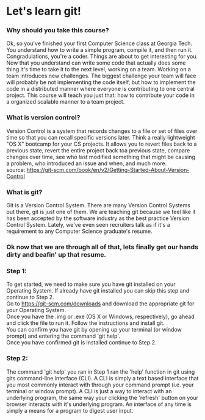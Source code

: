 # Let's learn git!  

### Why should you take this course?
Ok, so you've finished your first Computer Science class at Georgia Tech. You understand how to write a simple program, compile it, and then run it. Congradulations, you're a coder. Things are about to get interesting for you. Now that you understand can write some code that actually does some thing it's time to take it to the next level, working on a team. Working on a team introduces new challenges. The biggest challenge your team will face will probably be not implementing the code itself, but how to implement the code in a distributed manner where everyone is contributing to one central project. This course will teach you just that: how to contribute your code in a organized scalable manner to a team project.

### What is version control?
Version Control is a system that records changes to a file or set of files over time so that you can recall specific versions later. Think a really lightweight "OS X" bootcamp for your CS projects. It allows you to revert files back to a previous state, revert the entire project back toa  previous state, compare changes over time, see who last modified something that might be causing a problem, who introduced an issue and when, and much more.   
source: https://git-scm.com/book/en/v2/Getting-Started-About-Version-Control

### What is git?
Git is a Version Control System. There are many Version Control Systems out there, git is just one of them. We are teaching git because we feel like it has been accepted by the software industry as the best practice Version Control System. Lately, we've even seen recruiters talk as if it's a requirement to any Computer Science graduate's resume.

### Ok now that we are through all of that, lets finally get our hands dirty and beafin' up that resume.  

### Step 1:  
To get started, we need to make sure you have git installed on your Operating System. If already have git installed you can skip this step and continue to Step 2.  
Go to https://git-scm.com/downloads and download the appropriate git for your Operating System.  
Once you have the .img or .exe (OS X or Windows, respectively), go ahead and click the file to run it. Follow the instructions and install git.  
You can confirm you have git by opening up your terminal (or window prompt) and entering the command 'git help'.  
Once you have confirmed git is installed continue to Step 2.

### Step 2: 
The command 'git help' you ran in Step 1 ran the 'help' function in git using gits command-line interface (CLI). A CLI is simply a text based interface that you most commonly interact with through your command prompt (i.e. your terminal or window prompt). A CLI is just a way to interact with an underlying program, the same way your clicking the 'refresh' button on your browser interacts with it's underlying program. An interface of any time is simply a means for a program to digest user input. 
